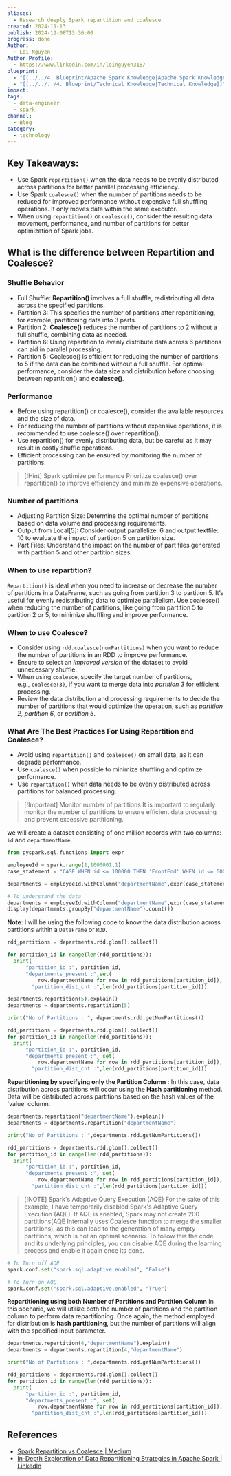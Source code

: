 ```yaml
---
aliases:
  - Research deeply Spark repartition and coalesce
created: 2024-11-13
publish: 2024-12-08T13:36:00
progress: done
Author:
  - Loi Nguyen
Author Profile:
  - https://www.linkedin.com/in/loinguyen318/
blueprint:
  - "[[../../4. Blueprint/Apache Spark Knowledge|Apache Spark Knowledge]]"
  - "[[../../../4. Blueprint/Technical Knowledge|Technical Knowledge]]"
impact: 
tags:
  - data-engineer
  - spark
channel:
  - Blog
category:
  - technology
---
```

## Key Takeaways:
- Use Spark `repartition()` when the data needs to be evenly distributed across partitions for better parallel processing efficiency.
- Use Spark `coalesce()` when the number of partitions needs to be reduced for improved performance without expensive full shuffling operations. It only moves data within the same executor.
- When using `repartition()` or `coalesce()`, consider the resulting data movement, performance, and number of partitions for better optimization of Spark jobs.
## What is the difference between Repartition and Coalesce?
### Shuffle Behavior
- Full Shuffle: **Repartition()** involves a full shuffle, redistributing all data across the specified partitions.
- Partition 3: This specifies the number of partitions after repartitioning, for example, partitioning data into 3 parts.
- Partition 2: **Coalesce()** reduces the number of partitions to 2 without a full shuffle, combining data as needed.
- Partition 6: Using repartition to evenly distribute data across 6 partitions can aid in parallel processing.
- Partition 5: Coalesce() is efficient for reducing the number of partitions to 5 if the data can be combined without a full shuffle.
For optimal performance, consider the data size and distribution before choosing between repartition() and **coalesce()**.
### Performance
- Before using repartition() or coalesce(), consider the available resources and the size of data.
- For reducing the number of partitions without expensive operations, it is recommended to use coalesce() over repartition().
- Use repartition() for evenly distributing data, but be careful as it may result in costly shuffle operations.
- Efficient processing can be ensured by monitoring the number of partitions.
> [!Hint] Spark optimize performance
> Prioritize coalesce() over repartition() to improve efficiency and minimize expensive operations.
### Number of partitions
- Adjusting Partition Size: Determine the optimal number of partitions based on data volume and processing requirements.
- Output from Local\[5\]: Consider output parallelize: 6 and output textfile: 10 to evaluate the impact of partition 5 on partition size.
- Part Files: Understand the impact on the number of part files generated with partition 5 and other partition sizes.
### When to use repartition?
`Repartition()` is ideal when you need to increase or decrease the number of partitions in a DataFrame, such as going from partition 3 to partition 5. It’s useful for evenly redistributing data to optimize parallelism. Use coalesce() when reducing the number of partitions, like going from partition 5 to partition 2 or 5, to minimize shuffling and improve performance.
### When to use Coalesce?
- Consider using `rdd.coalesce(numPartitions)` when you want to reduce the number of partitions in an RDD to improve performance.
- Ensure to select an _improved version_ of the dataset to avoid unnecessary shuffle.
- When using `coalesce`, specify the target number of partitions, e.g., `coalesce(3)`, if you want to merge data into _partition 3_ for efficient processing.
- Review the data distribution and processing requirements to decide the number of partitions that would optimize the operation, such as _partition 2_, _partition 6_, or _partition 5_.
### What Are The Best Practices For Using Repartition and Coalesce?
- Avoid using `repartition()` and `coalesce()` on small data, as it can degrade performance.
- Use `coalesce()` when possible to minimize shuffling and optimize performance.
- Use `repartition()` when data needs to be evenly distributed across partitions for balanced processing.
> [!Important] Monitor number of partitions
> It is important to regularly monitor the number of partitions to ensure efficient data processing and prevent excessive partitioning.

we will create a dataset consisting of one million records with two columns: `id` and `departmentName`.
```python
from pyspark.sql.functions import expr

employeeId = spark.range(1,1000001,1)
case_statement = "CASE WHEN id <= 100000 THEN 'FrontEnd' WHEN id <= 600000 THEN 'BackEnd' WHEN id <= 900000 THEN 'DataEngineering' WHEN id <= 950000 THEN 'DataScience' ELSE 'Devops' END"

departments = employeeId.withColumn("departmentName",expr(case_statement))

# To understand the data
departments = employeeId.withColumn("departmentName",expr(case_statement))
display(departments.groupBy("departmentName").count())
```

**Note**: I will be using the following code to know the data distribution across partitions within a `DataFrame` or `RDD`.
```python
rdd_partitions = departments.rdd.glom().collect()

for partition_id in range(len(rdd_partitions)):
  print(
	  "partition_id :", partition_id, 
	  "departments_present :",set(
		  row.departmentName for row in rdd_partitions[partition_id]),
		"partition_dist_cnt :",len(rdd_partitions[partition_id]))
```

```python
departments.repartition(5).explain()
departments = departments.repartition(5)

print("No of Partitions : ", departments.rdd.getNumPartitions())

rdd_partitions = departments.rdd.glom().collect()
for partition_id in range(len(rdd_partitions)):
  print(
	  "partition_id :", partition_id,
	  "departments_present :", set(
		  row.departmentName for row in rdd_partitions[partition_id]),
		"partition_dist_cnt :",len(rdd_partitions[partition_id]))
```

**Repartitioning by specifying only the Partition Column :** In this case, data distribution across partitions will occur using the **Hash partitioning** method. Data will be distributed across partitions based on the hash values of the 'value' column.
```python
departments.repartition("departmentName").explain()
departments = departments.repartition("departmentName")

print("No of Partitions : ",departments.rdd.getNumPartitions())

rdd_partitions = departments.rdd.glom().collect()
for partition_id in range(len(rdd_partitions)):
  print(
	  "partition_id :", partition_id,
	  "departments_present :", set(
		  row.departmentName for row in rdd_partitions[partition_id]),
		"partition_dist_cnt :",len(rdd_partitions[partition_id]))
```

> [!NOTE] Spark's Adaptive Query Execution (AQE)
> For the sake of this example, I have temporarily disabled Spark's Adaptive Query Execution (AQE). If AQE is enabled, Spark may not create 200 partitions(AQE Internally uses Coalesce function to merge the smaller partitions), as this can lead to the generation of many empty partitions, which is not an optimal scenario. To follow this the code and its underlying principles, you can disable AQE during the learning process and enable it again once its done.

```python
# To Turn off AQE
spark.conf.set("spark.sql.adaptive.enabled", "False")

# To Turn on AQE
spark.conf.set("spark.sql.adaptive.enabled", "True")
```

**Repartitioning using both Number of Partitions and Partition Column**
In this scenario, we will utilize both the number of partitions and the partition column to perform data repartitioning. Once again, the method employed for distribution is **hash partitioning**, but the number of partitions will align with the specified input parameter.
```python
departments.repartition(4,"departmentName").explain()
departments = departments.repartition(4,"departmentName")

print("No of Partitions : ",departments.rdd.getNumPartitions())

rdd_partitions = departments.rdd.glom().collect()
for partition_id in range(len(rdd_partitions)):
  print(
	  "partition_id :", partition_id,
	  "departments_present :", set(
		  row.departmentName for row in rdd_partitions[partition_id]),
		"partition_dist_cnt :",len(rdd_partitions[partition_id]))
```
## References
- [Spark Repartition vs Coalesce | Medium](https://medium.com/@ashwin_kumar_?source=post_page---byline--034d748aab2e)
- [In-Depth Exploration of Data Repartitioning Strategies in Apache Spark | LinkedIn](https://www.linkedin.com/pulse/in-depth-exploration-data-repartitioning-strategies-spark-nandikolla/)
